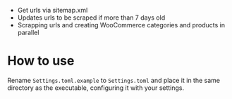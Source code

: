 - Get urls via sitemap.xml
- Updates urls to be scraped if more than 7 days old
- Scrapping urls and creating WooCommerce categories and products in parallel

# How to use

Rename `Settings.toml.example` to `Settings.toml` and place it in the same directory as the executable, configuring it
with your settings.